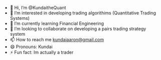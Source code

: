 - 👋 Hi, I’m @KundaitheQuant
- 👀 I’m interested in developing trading algorithims (Quantitative Trading Systems)
- 🌱 I’m currently learning Financial Engineering
- 💞️ I’m looking to collaborate on developing a pairs trading strategy system
- 📫 How to reach me kundaiaaron@gmail.com
- 😄 Pronouns: Kundai
- ⚡ Fun fact: Im actually a trader

<!---
KundaitheQuant/KundaitheQuant is a ✨ special ✨ repository because its `README.md` (this file) appears on your GitHub profile.
You can click the Preview link to take a look at your changes.
--->
